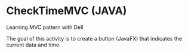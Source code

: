 # CheckTimeMVC (JAVA)
Learning MVC pattern with Dell

The goal of this activity is to create a button (JavaFX) that indicates the current data and time. 

